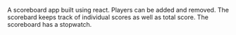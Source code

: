 A scoreboard app built using react.
Players can be added and removed.
The scorebard keeps track of individual scores as well as total score.
The scoreboard has a stopwatch.